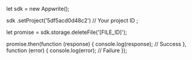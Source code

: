 let sdk = new Appwrite();

sdk
    .setProject('5df5acd0d48c2') // Your project ID
;

let promise = sdk.storage.deleteFile('[FILE_ID]');

promise.then(function (response) {
    console.log(response); // Success
}, function (error) {
    console.log(error); // Failure
});